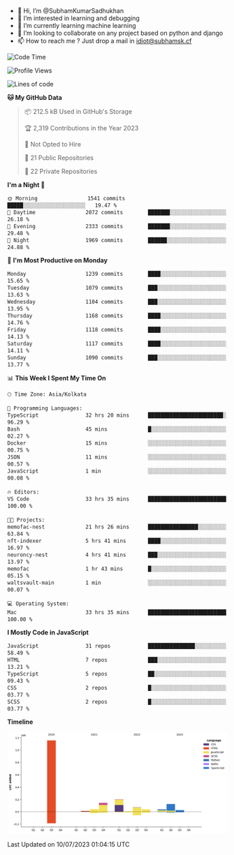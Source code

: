 - 👋 Hi, I’m @SubhamKumarSadhukhan
- 👀 I’m interested in learning and debugging
- 🌱 I’m currently learning machine learning
- 💞️ I’m looking to collaborate on any project based on python and django
- 📫 How to reach me ?
      Just drop a mail in idiot@subhamsk.cf

<!---
SubhamKumarSadhukhan/SubhamKumarSadhukhan is a ✨ special ✨ repository because its `README.md` (this file) appears on your GitHub profile.
You can click the Preview link to take a look at your changes.
--->


<!--START_SECTION:waka-->
![Code Time](http://img.shields.io/badge/Code%20Time-1%2C306%20hrs%2041%20mins-blue)

![Profile Views](http://img.shields.io/badge/Profile%20Views-0-blue)

![Lines of code](https://img.shields.io/badge/From%20Hello%20World%20I%27ve%20Written-1.9%20million%20lines%20of%20code-blue)

**🐱 My GitHub Data** 

> 📦 212.5 kB Used in GitHub's Storage 
 > 
> 🏆 2,319 Contributions in the Year 2023
 > 
> 🚫 Not Opted to Hire
 > 
> 📜 21 Public Repositories 
 > 
> 🔑 22 Private Repositories 
 > 
**I'm a Night 🦉** 

```text
🌞 Morning                1541 commits        █████░░░░░░░░░░░░░░░░░░░░   19.47 % 
🌆 Daytime                2072 commits        ███████░░░░░░░░░░░░░░░░░░   26.18 % 
🌃 Evening                2333 commits        ███████░░░░░░░░░░░░░░░░░░   29.48 % 
🌙 Night                  1969 commits        ██████░░░░░░░░░░░░░░░░░░░   24.88 % 
```
📅 **I'm Most Productive on Monday** 

```text
Monday                   1239 commits        ████░░░░░░░░░░░░░░░░░░░░░   15.65 % 
Tuesday                  1079 commits        ███░░░░░░░░░░░░░░░░░░░░░░   13.63 % 
Wednesday                1104 commits        ███░░░░░░░░░░░░░░░░░░░░░░   13.95 % 
Thursday                 1168 commits        ████░░░░░░░░░░░░░░░░░░░░░   14.76 % 
Friday                   1118 commits        ████░░░░░░░░░░░░░░░░░░░░░   14.13 % 
Saturday                 1117 commits        ████░░░░░░░░░░░░░░░░░░░░░   14.11 % 
Sunday                   1090 commits        ███░░░░░░░░░░░░░░░░░░░░░░   13.77 % 
```


📊 **This Week I Spent My Time On** 

```text
🕑︎ Time Zone: Asia/Kolkata

💬 Programming Languages: 
TypeScript               32 hrs 20 mins      ████████████████████████░   96.29 % 
Bash                     45 mins             █░░░░░░░░░░░░░░░░░░░░░░░░   02.27 % 
Docker                   15 mins             ░░░░░░░░░░░░░░░░░░░░░░░░░   00.75 % 
JSON                     11 mins             ░░░░░░░░░░░░░░░░░░░░░░░░░   00.57 % 
JavaScript               1 min               ░░░░░░░░░░░░░░░░░░░░░░░░░   00.08 % 

🔥 Editors: 
VS Code                  33 hrs 35 mins      █████████████████████████   100.00 % 

🐱‍💻 Projects: 
memofac-nest             21 hrs 26 mins      ████████████████░░░░░░░░░   63.84 % 
nft-indexer              5 hrs 41 mins       ████░░░░░░░░░░░░░░░░░░░░░   16.97 % 
neuroncy-nest            4 hrs 41 mins       ███░░░░░░░░░░░░░░░░░░░░░░   13.97 % 
memofac                  1 hr 43 mins        █░░░░░░░░░░░░░░░░░░░░░░░░   05.15 % 
waltsvault-main          1 min               ░░░░░░░░░░░░░░░░░░░░░░░░░   00.07 % 

💻 Operating System: 
Mac                      33 hrs 35 mins      █████████████████████████   100.00 % 
```

**I Mostly Code in JavaScript** 

```text
JavaScript               31 repos            ███████████████░░░░░░░░░░   58.49 % 
HTML                     7 repos             ███░░░░░░░░░░░░░░░░░░░░░░   13.21 % 
TypeScript               5 repos             ██░░░░░░░░░░░░░░░░░░░░░░░   09.43 % 
CSS                      2 repos             █░░░░░░░░░░░░░░░░░░░░░░░░   03.77 % 
SCSS                     2 repos             █░░░░░░░░░░░░░░░░░░░░░░░░   03.77 % 
```



**Timeline**

![Lines of Code chart](https://raw.githubusercontent.com/SubhamKumarSadhukhan/SubhamKumarSadhukhan/main/assets/bar_graph.png)


 Last Updated on 10/07/2023 01:04:15 UTC
<!--END_SECTION:waka-->
